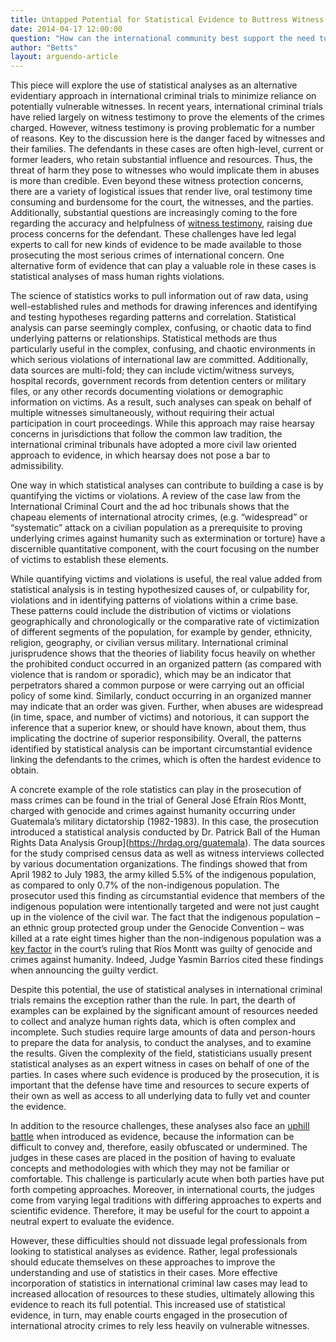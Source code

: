 ```yaml
---
title: Untapped Potential for Statistical Evidence to Buttress Witness Testimony in International Atrocity Crime Trials
date: 2014-04-17 12:00:00
question: "How can the international community best support the need to protect witnesses in international atrocity crime trials?"
author: "Betts"
layout: arguendo-article
---
```


This piece will explore the use of statistical analyses as an alternative evidentiary approach in international criminal trials to minimize reliance on potentially vulnerable witnesses.  In recent years, international criminal trials have relied largely on witness testimony to prove the elements of the crimes charged.  However, witness testimony is proving problematic for a number of reasons.  Key to the discussion here is the danger faced by witnesses and their families.  The defendants in these cases are often high-level, current or former leaders, who retain substantial influence and resources.  Thus, the threat of harm they pose to witnesses who would implicate them in abuses is more than credible.  Even beyond these witness protection concerns, there are a variety of logistical issues that render live, oral testimony time consuming and burdensome for the court, the witnesses, and the parties.  Additionally, substantial questions are increasingly coming to the fore regarding the accuracy and helpfulness of [witness testimony](https://law.wm.edu/faculty-spotlight/features/combs-for-spotlight-index.php), raising due process concerns for the defendant.  These challenges have led legal experts to call for new kinds of evidence to be made available to those prosecuting the most serious crimes of international concern.  One alternative form of evidence that can play a valuable role in these cases is statistical analyses of mass human rights violations. 

The science of statistics works to pull information out of raw data, using well-established rules and methods for drawing inferences and identifying and testing hypotheses regarding patterns and correlation.  Statistical analysis can parse seemingly complex, confusing, or chaotic data to find underlying patterns or relationships.  Statistical methods are thus particularly useful in the complex, confusing, and chaotic environments in which serious violations of international law are committed.  Additionally, data sources are multi-fold; they can include victim/witness surveys, hospital records, government records from detention centers or military files, or any other records documenting violations or demographic information on victims.  As a result, such analyses can speak on behalf of multiple witnesses simultaneously, without requiring their actual participation in court proceedings.  While this approach may raise hearsay concerns in jurisdictions that follow the common law tradition, the international criminal tribunals have adopted a more civil law oriented approach to evidence, in which hearsay does not pose a bar to admissibility.

One way in which statistical analyses can contribute to building a case is by quantifying the victims or violations.  A review of the case law from the International Criminal Court and the ad hoc tribunals shows that the chapeau elements of international atrocity crimes, (e.g. “widespread” or “systematic” attack on a civilian population as a prerequisite to proving underlying crimes against humanity such as extermination or torture) have a discernible quantitative component, with the court focusing on the number of victims to establish these elements.  

While quantifying victims and violations is useful, the real value added from statistical analysis is in testing hypothesized causes of, or culpability for, violations and in identifying patterns of violations within a crime base.  These patterns could include the distribution of victims or violations geographically and chronologically or the comparative rate of victimization of different segments of the population, for example by gender, ethnicity, religion, geography, or civilian versus military.   International criminal jurisprudence shows that the theories of liability focus heavily on whether the prohibited conduct occurred in an organized pattern (as compared with violence that is random or sporadic), which may be an indicator that perpetrators shared a common purpose or were carrying out an official policy of some kind. Similarly, conduct occurring in an organized manner may indicate that an order was given.  Further, when abuses are widespread (in time, space, and number of victims) and notorious, it can support the inference that a superior knew, or should have known, about them, thus implicating the doctrine of superior responsibility.  Overall, the patterns identified by statistical analysis can be important circumstantial evidence linking the defendants to the crimes, which is often the hardest evidence to obtain. 

A concrete example of the role statistics can play in the prosecution of mass crimes can be found in the trial of General José Efraín Ríos Montt, charged with genocide and crimes against humanity occurring under Guatemala’s military dictatorship (1982-1983).  In this case, the prosecution introduced a statistical analysis conducted by Dr. Patrick Ball of the Human Rights Data Analysis Group](https://hrdag.org/guatemala).  The data sources for the study comprised census data as well as witness interviews collected by various documentation organizations.  The findings showed that from April 1982 to July 1983, the army killed 5.5% of the indigenous population, as compared to only 0.7% of the non-indigenous population.  The prosecutor used this finding as circumstantial evidence that members of the indigenous population were intentionally targeted and were not just caught up in the violence of the civil war.  The fact that the indigenous population – an ethnic group protected group under the Genocide Convention – was killed at a rate eight times higher than the non-indigenous population was a [key factor](https://hrdag.org/hat-tip-from-guatemala-judges) in the court’s ruling that Ríos Montt was guilty of genocide and crimes against humanity.  Indeed, Judge Yasmin Barrios cited these findings when announcing the guilty verdict.
  
Despite this potential, the use of statistical analyses in international criminal trials remains the exception rather than the rule.  In part, the dearth of examples can be explained by the significant amount of resources needed to collect and analyze human rights data, which is often complex and incomplete. Such studies require large amounts of data and person-hours to prepare the data for analysis, to conduct the analyses, and to examine the results. Given the complexity of the field, statisticians usually present statistical analyses as an expert witness in cases on behalf of one of the parties.  In cases where such evidence is produced by the prosecution, it is important that the defense have time and resources to secure experts of their own as well as access to all underlying data to fully vet and counter the evidence.
  
In addition to the resource challenges, these analyses also face an [uphill battle](http://www.peacepalacelibrary.nl/pinklet/index.php?ppn=331905442) when introduced as evidence, because the information can be difficult to convey and, therefore, easily obfuscated or undermined.  The judges in these cases are placed in the position of having to evaluate concepts and methodologies with which they may not be familiar or comfortable.  This challenge is particularly acute when both parties have put forth competing approaches.  Moreover, in international courts, the judges come from varying legal traditions with differing approaches to experts and scientific evidence.  Therefore, it may be useful for the court to appoint a neutral expert to evaluate the evidence.

However, these difficulties should not dissuade legal professionals from looking to statistical analyses as evidence.  Rather, legal professionals should educate themselves on these approaches to improve the understanding and use of statistics in their cases.  More effective incorporation of statistics in international criminal law cases may lead to increased allocation of resources to these studies, ultimately allowing this evidence to reach its full potential.  This increased use of statistical evidence, in turn, may enable courts engaged in the prosecution of international atrocity crimes to rely less heavily on vulnerable witnesses.  
